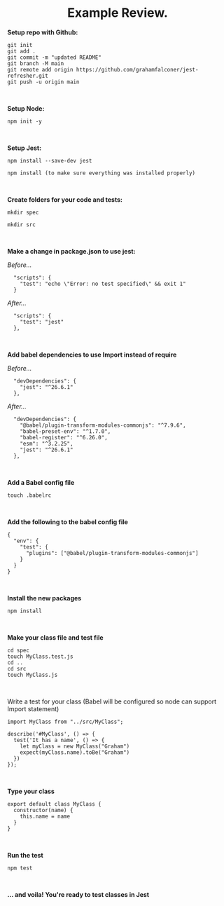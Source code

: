 <div align="center">
<h1>Example Review.</h1>
</div>

**Setup repo with Github:**

```
git init 
git add . 
git commit -m "updated README"
git branch -M main
git remote add origin https://github.com/grahamfalconer/jest-refresher.git
git push -u origin main
```

<br>

**Setup Node:**

```
npm init -y
```

<br>

**Setup Jest:**

```
npm install --save-dev jest
```
```
npm install (to make sure everything was installed properly)
```

<br>

**Create folders for your code and tests:**
```
mkdir spec
```
```
mkdir src
```

<br>

**Make a change in package.json to use jest:**

_Before..._
```
  "scripts": {
    "test": "echo \"Error: no test specified\" && exit 1"
  }
```
_After..._
```
  "scripts": {
    "test": "jest"
  },
```

<br>

**Add babel dependencies to use Import instead of require**

_Before..._
```
  "devDependencies": {
    "jest": "^26.6.1"
  },
```
_After..._
```
  "devDependencies": {
    "@babel/plugin-transform-modules-commonjs": "^7.9.6",
    "babel-preset-env": "^1.7.0",
    "babel-register": "^6.26.0",
    "esm": "^3.2.25",
    "jest": "^26.6.1"
  },
```

<br>

**Add a Babel config file**
```
touch .babelrc
```

<br>

**Add the following to the babel config file**
```
{
  "env": {
    "test": {
      "plugins": ["@babel/plugin-transform-modules-commonjs"]
    }
  }
}
```

<br>

**Install the new packages**

```
npm install
```

<br>

**Make your class file and test file**
```
cd spec
touch MyClass.test.js
cd ..
cd src
touch MyClass.js
```

<br>

Write a test for your class (Babel will be configured so node can support Import statement)
```
import MyClass from "../src/MyClass";

describe('#MyClass', () => {
  test('It has a name', () => {
    let myClass = new MyClass("Graham")
    expect(myClass.name).toBe("Graham")
  })
});

```

<br>

**Type your class**
```
export default class MyClass {
  constructor(name) {
    this.name = name
  }
}
```
<br>

**Run the test**
```
npm test
```

<br>

**... and voila! You're ready to test classes in Jest**

